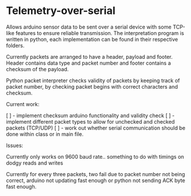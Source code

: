 # Telemetry-over-serial

Allows arduino sensor data to be sent over a serial device with some TCP-like features to ensure reliable transmission.
The interpretation program is written in python, each implementation can be found in their respective folders. 


Currently packets are arranged to have a header, payload and footer. Header contains data type and packet number and footer contains a checksum of the payload. 


Python packet interpreter checks validity of packets by keeping track of packet number, by checking packet begins with correct characters and checksum. 


Current work:


[ ] - implement checksum arduino functionality and validity check
[ ] - implement different packet types to allow for unchecked and checked packets (TCP/UDP)
[ ] - work out whether serial communication should be done within class or in main file.


Issues:


Currently only works on 9600 baud rate.. something to do with timings on dodgy reads and writes

Currently for every three packets, two fail due to packet number not being correct, arduino not updating fast enough or python not sending ACK byte fast enough. 